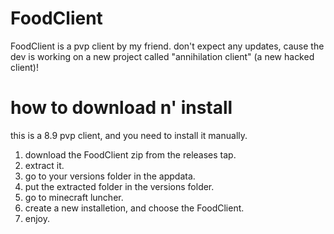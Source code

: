 # FoodClient
FoodClient is a pvp client by my friend.
don't expect any updates, cause the dev is working on a new project called "annihilation client" (a new hacked client)!
# how to download n' install
this is a 8.9 pvp client, and you need to install it manually.
1. download the FoodClient zip from the releases tap.
2. extract it.
3. go to your versions folder in the appdata.
4. put the extracted folder in the versions folder.
5. go to minecraft luncher.
6. create a new installetion, and choose the FoodClient.
7. enjoy.

